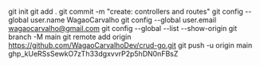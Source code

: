 git init
git add .
git commit -m "create: controllers and routes"
git config --global user.name WagaoCarvalho
git config --global user.email wagaocarvalho@gmail.com
git config --global --list --show-origin
git branch -M main
git remote add origin https://github.com/WagaoCarvalhoDev/crud-go.git
git push -u origin main
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
